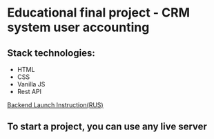 # Educational final project - CRM system user accounting

## Stack technologies: 
* HTML
* CSS
* Vanilla JS
* Rest API

[Backend Launch Instruction(RUS)](https://github.com/prostoG/Mini-CRM/tree/main/crm-backend#readme)

## To start a project, you can use any live server
